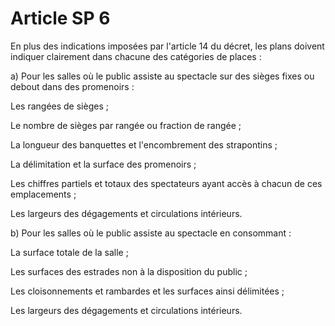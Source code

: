 # Article SP 6

En plus des indications imposées par l'article 14 du décret, les plans doivent indiquer clairement dans chacune des catégories de places :

a) Pour les salles où le public assiste au spectacle sur des sièges fixes ou debout dans des promenoirs :

Les rangées de sièges ;

Le nombre de sièges par rangée ou fraction de rangée ;

La longueur des banquettes et l'encombrement des strapontins ;

La délimitation et la surface des promenoirs ;

Les chiffres partiels et totaux des spectateurs ayant accès à chacun de ces emplacements ;

Les largeurs des dégagements et circulations intérieurs.

b) Pour les salles où le public assiste au spectacle en consommant :

La surface totale de la salle ;

Les surfaces des estrades non à la disposition du public ;

Les cloisonnements et rambardes et les surfaces ainsi délimitées ;

Les largeurs des dégagements et circulations intérieurs.
